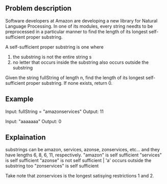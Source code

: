 ## Problem description
Software developers at Amazon are developing a new library for Natural Language Processing. In one of its modules, every string needts to be preprocessed in a particular manner to find the length of its longest self-sufficient proper substring.

A self-sufficient proper substring is one where
1. the substring is not the entire string s
2. no letter that occurs inside the substring also occurs outside the substring

Given the string fullString of length n, find the length of its longest self-sufficient proper substring. If none exists, return 0.

## Example
Input: fullString = "amazonservices"
Output: 11

Input: "aaaaaaa"
Output: 0

## Explaination
substrings can be amazon, services, azonse, zonservices, etc...  and they have lengths 6, 8, 6, 11, respectively.
"amazon" is self sufficient
"services" is self sufficient
"azonse" is not self sufficient | 'a' occurs outside the substring too
"zonservices" is self sufficient

Take note that zonservices is the longest satisying restrictions 1 and 2.